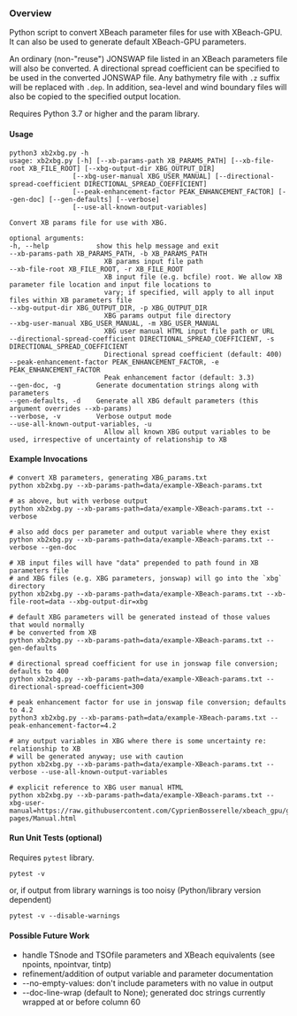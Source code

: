 ### Overview
Python script to convert XBeach parameter files for use with XBeach-GPU. It can also be used to generate default XBeach-GPU parameters.

An ordinary (non-"reuse") JONSWAP file listed in an XBeach parameters file will also be converted. A directional spread coefficient can be specified to be used in the converted JONSWAP file. Any bathymetry file with `.z` suffix will be replaced with `.dep`. In addition, sea-level and wind boundary files will also be copied to the specified output location.

Requires Python 3.7 or higher and the param library.

#### Usage

    python3 xb2xbg.py -h
    usage: xb2xbg.py [-h] [--xb-params-path XB_PARAMS_PATH] [--xb-file-root XB_FILE_ROOT] [--xbg-output-dir XBG_OUTPUT_DIR]
                    [--xbg-user-manual XBG_USER_MANUAL] [--directional-spread-coefficient DIRECTIONAL_SPREAD_COEFFICIENT]
                    [--peak-enhancement-factor PEAK_ENHANCEMENT_FACTOR] [--gen-doc] [--gen-defaults] [--verbose]
                    [--use-all-known-output-variables]

    Convert XB params file for use with XBG.

    optional arguments:
    -h, --help            show this help message and exit
    --xb-params-path XB_PARAMS_PATH, -b XB_PARAMS_PATH
                            XB params input file path
    --xb-file-root XB_FILE_ROOT, -r XB_FILE_ROOT
                            XB input file (e.g. bcfile) root. We allow XB parameter file location and input file locations to
                            vary; if specified, will apply to all input files within XB parameters file
    --xbg-output-dir XBG_OUTPUT_DIR, -p XBG_OUTPUT_DIR
                            XBG params output file directory
    --xbg-user-manual XBG_USER_MANUAL, -m XBG_USER_MANUAL
                            XBG user manual HTML input file path or URL
    --directional-spread-coefficient DIRECTIONAL_SPREAD_COEFFICIENT, -s DIRECTIONAL_SPREAD_COEFFICIENT
                            Directional spread coefficient (default: 400)
    --peak-enhancement-factor PEAK_ENHANCEMENT_FACTOR, -e PEAK_ENHANCEMENT_FACTOR
                            Peak enhancement factor (default: 3.3)
    --gen-doc, -g         Generate documentation strings along with parameters
    --gen-defaults, -d    Generate all XBG default parameters (this argument overrides --xb-params)
    --verbose, -v         Verbose output mode
    --use-all-known-output-variables, -u
                            Allow all known XBG output variables to be used, irrespective of uncertainty of relationship to XB

#### Example Invocations

    # convert XB parameters, generating XBG_params.txt
    python xb2xbg.py --xb-params-path=data/example-XBeach-params.txt

    # as above, but with verbose output
    python xb2xbg.py --xb-params-path=data/example-XBeach-params.txt --verbose

    # also add docs per parameter and output variable where they exist
    python xb2xbg.py --xb-params-path=data/example-XBeach-params.txt --verbose --gen-doc

    # XB input files will have "data" prepended to path found in XB parameters file
    # and XBG files (e.g. XBG parameters, jonswap) will go into the `xbg` directory
    python xb2xbg.py --xb-params-path=data/example-XBeach-params.txt --xb-file-root=data --xbg-output-dir=xbg

    # default XBG parameters will be generated instead of those values that would normally
    # be converted from XB
    python xb2xbg.py --xb-params-path=data/example-XBeach-params.txt --gen-defaults

    # directional spread coefficient for use in jonswap file conversion; defaults to 400
    python xb2xbg.py --xb-params-path=data/example-XBeach-params.txt --directional-spread-coefficient=300

    # peak enhancement factor for use in jonswap file conversion; defaults to 4.2
    python3 xb2xbg.py --xb-params-path=data/example-XBeach-params.txt --peak-enhancement-factor=4.2

    # any output variables in XBG where there is some uncertainty re: relationship to XB
    # will be generated anyway; use with caution
    python xb2xbg.py --xb-params-path=data/example-XBeach-params.txt --verbose --use-all-known-output-variables

    # explicit reference to XBG user manual HTML
    python xb2xbg.py --xb-params-path=data/example-XBeach-params.txt --xbg-user-manual=https://raw.githubusercontent.com/CyprienBosserelle/xbeach_gpu/gh-pages/Manual.html

#### Run Unit Tests (optional)
Requires `pytest` library.

    pytest -v

or, if output from library warnings is too noisy (Python/library version dependent)

    pytest -v --disable-warnings

#### Possible Future Work
* handle TSnode and TSOfile parameters and XBeach equivalents (see npoints, npointvar, tintp)
* refinement/addition of output variable and parameter documentation
* --no-empty-values: don't include parameters with no value in output
* --doc-line-wrap (default to None); generated doc strings currently wrapped at or before column 60